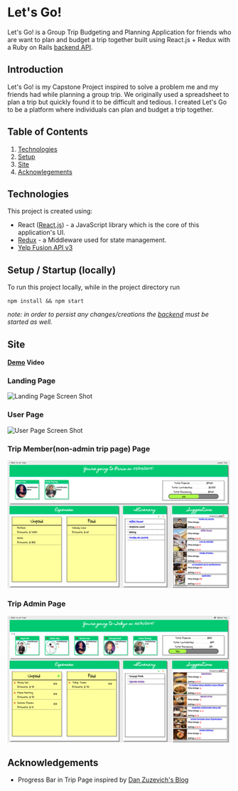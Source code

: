 # Let's Go!
Let's Go! is a Group Trip Budgeting and Planning Application for friends who are want to plan and budget a trip together built using React.js + Redux with a Ruby on Rails [backend API](https://github.com/cStruong/letsgo_back).

## Introduction
Let's Go! is my Capstone Project inspired to solve a problem me and my friends had while planning a group trip. We originally used a spreadsheet to plan a trip but quickly found it to be difficult and tedious. I created Let's Go to be a platform where individuals can plan and budget a trip together.

## Table of Contents
1. [Technologies](#technologies)
2. [Setup](#setup)
3. [Site](#site)
4. [Acknowlegements](#acknowledgements)

## Technologies<a name="technologies"></a>
This project is created using: 
* React ([React.js](https://reactjs.org/)) - a JavaScript library which is the core of this application's UI.
* [Redux](https://redux.js.org/) - a Middleware used for state management.
* [Yelp Fusion API v3](https://www.yelp.com/developers/documentation/v3)

## Setup / Startup (locally) <a name="setup"></a>
To run this project locally, while in the project directory run
```
npm install && npm start
```
*note: in order to persist any changes/creations the [backend](https://github.com/cStruong/letsgo_back) must be started as well.*

## Site <a name="site"></a>

#### [Demo](https://youtu.be/ducMIcBYC3M) Video

### Landing Page
![Landing Page Screen Shot](./src/assets/landingpage.png)

### User Page
![User Page Screen Shot](./src/assets/userpage.png)

### Trip Member(non-admin trip page) Page
![Trip Non Admin Screen Shot](./src/assets/tripmemberpage.png)

### Trip Admin Page
![Trip Admin Screen Shot](./src/assets/tripadminpage.png)

## Acknowledgements<a name="acknowledgements"></a>
* Progress Bar in Trip Page inspired by [Dan Zuzevich's Blog](https://medium.com/@ItsMeDannyZ/how-to-build-a-progress-bar-with-react-8c5e79731d1f)
